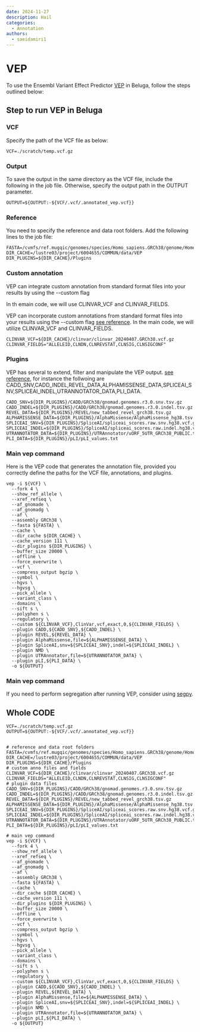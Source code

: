 ```yaml
---
date: 2024-11-27
description: Hail
categories:
  - Annotation
authors:
  - saeidamiri1
---
```


# VEP
To use the Ensembl Variant Effect Predictor [VEP](https://useast.ensembl.org/info/docs/tools/vep/script/index.html) in Beluga, follow the steps outlined below:

<!-- more -->

## Step to run VEP in Beluga
###  VCF 
Specify the path of the VCF file as below:

```
VCF=./scratch/temp.vcf.gz
```
###  Output 
To save the output in the same directory as the VCF file, include the following in the job file. Otherwise, specify the output path in the OUTPUT parameter.
```
OUTPUT=${OUTPUT:-${VCF/.vcf/.annotated_vep.vcf}}
```

### Reference  
You need to specify the reference and data root folders. Add the following lines to the job file:

```
FASTA=/cvmfs/ref.mugqic/genomes/species/Homo_sapiens.GRCh38/genome/Homo_sapiens.GRCh38.fa
DIR_CACHE=/lustre03/project/6004655/COMMUN/data/VEP
DIR_PLUGINS=${DIR_CACHE}/Plugins
```

### Custom annotation
VEP can integrate custom annotation from standard format files into your results by using the --custom flag

In th emain code, we will use CLINVAR_VCF and CLINVAR_FIELDS. 



VEP can incorporate custom annotations from standard format files into your results using the --custom flag [see reference](https://useast.ensembl.org/info/docs/tools/vep/script/vep_custom.html).
In the main code, we will utilize CLINVAR_VCF and CLINVAR_FIELDS.

```
CLINVAR_VCF=${DIR_CACHE}/clinvar/clinvar_20240407.GRCh38.vcf.gz
CLINVAR_FIELDS="ALLELEID,CLNDN,CLNREVSTAT,CLNSIG,CLNSIGCONF"
```

### Plugins
VEP has several to extend, filter and manipulate the VEP output.
[see reference](https://useast.ensembl.org/info/docs/tools/vep/script/vep_plugins.html), for instance 
the follwoing  are  CADD_SNV,CADD_INDEL,REVEL_DATA,ALPHAMISSENSE_DATA,SPLICEAI_SNV,SPLICEAI_INDEL,UTRANNOTATOR_DATA,PLI_DATA. 

```
CADD_SNV=${DIR_PLUGINS}/CADD/GRCh38/gnomad.genomes.r3.0.snv.tsv.gz
CADD_INDEL=${DIR_PLUGINS}/CADD/GRCh38/gnomad.genomes.r3.0.indel.tsv.gz
REVEL_DATA=${DIR_PLUGINS}/REVEL/new_tabbed_revel_grch38.tsv.gz
ALPHAMISSENSE_DATA=${DIR_PLUGINS}/AlphaMissense/AlphaMissense_hg38.tsv.gz
SPLICEAI_SNV=${DIR_PLUGINS}/SpliceAI/spliceai_scores.raw.snv.hg38.vcf.gz
SPLICEAI_INDEL=${DIR_PLUGINS}/SpliceAI/spliceai_scores.raw.indel.hg38.vcf.gz
UTRANNOTATOR_DATA=${DIR_PLUGINS}/UTRAnnotator/uORF_5UTR_GRCh38_PUBLIC.txt
PLI_DATA=${DIR_PLUGINS}/pLI/pLI_values.txt
```


### Main vep command
Here is the VEP code that generates the annotation file, provided you correctly define the paths for the VCF file, annotations, and plugins.

```
vep -i ${VCF} \
  --fork 4 \
  --show_ref_allele \
  --xref_refseq \
  --af_gnomade \
  --af_gnomadg \
  --af \
  --assembly GRCh38 \
  --fasta ${FASTA} \
  --cache \
  --dir_cache ${DIR_CACHE} \
  --cache_version 111 \
  --dir_plugins ${DIR_PLUGINS} \
  --buffer_size 20000 \
  --offline \
  --force_overwrite \
  --vcf \
  --compress_output bgzip \
  --symbol \
  --hgvs \
  --hgvsg \
  --pick_allele \
  --variant_class \
  --domains \
  --sift s \
  --polyphen s \
  --regulatory \
  --custom ${CLINVAR_VCF},ClinVar,vcf,exact,0,${CLINVAR_FIELDS} \
  --plugin CADD,${CADD_SNV},${CADD_INDEL} \
  --plugin REVEL,${REVEL_DATA} \
  --plugin AlphaMissense,file=${ALPHAMISSENSE_DATA} \
  --plugin SpliceAI,snv=${SPLICEAI_SNV},indel=${SPLICEAI_INDEL} \
  --plugin NMD \
  --plugin UTRAnnotator,file=${UTRANNOTATOR_DATA} \
  --plugin pLI,${PLI_DATA} \
  -o ${OUTPUT}
```

### Main vep command
If you need to perform segregation after running VEP, consider using [segpy](https://neurobioinfo.github.io/segpy/latest/). 

## Whole CODE

```
VCF=./scratch/temp.vcf.gz
OUTPUT=${OUTPUT:-${VCF/.vcf/.annotated_vep.vcf}}


# reference and data root folders
FASTA=/cvmfs/ref.mugqic/genomes/species/Homo_sapiens.GRCh38/genome/Homo_sapiens.GRCh38.fa
DIR_CACHE=/lustre03/project/6004655/COMMUN/data/VEP
DIR_PLUGINS=${DIR_CACHE}/Plugins
# custom anno files and fields
CLINVAR_VCF=${DIR_CACHE}/clinvar/clinvar_20240407.GRCh38.vcf.gz
CLINVAR_FIELDS="ALLELEID,CLNDN,CLNREVSTAT,CLNSIG,CLNSIGCONF"
# plugin data files
CADD_SNV=${DIR_PLUGINS}/CADD/GRCh38/gnomad.genomes.r3.0.snv.tsv.gz
CADD_INDEL=${DIR_PLUGINS}/CADD/GRCh38/gnomad.genomes.r3.0.indel.tsv.gz
REVEL_DATA=${DIR_PLUGINS}/REVEL/new_tabbed_revel_grch38.tsv.gz
ALPHAMISSENSE_DATA=${DIR_PLUGINS}/AlphaMissense/AlphaMissense_hg38.tsv.gz
SPLICEAI_SNV=${DIR_PLUGINS}/SpliceAI/spliceai_scores.raw.snv.hg38.vcf.gz
SPLICEAI_INDEL=${DIR_PLUGINS}/SpliceAI/spliceai_scores.raw.indel.hg38.vcf.gz
UTRANNOTATOR_DATA=${DIR_PLUGINS}/UTRAnnotator/uORF_5UTR_GRCh38_PUBLIC.txt
PLI_DATA=${DIR_PLUGINS}/pLI/pLI_values.txt

# main vep command
vep -i ${VCF} \
  --fork 4 \
  --show_ref_allele \
  --xref_refseq \
  --af_gnomade \
  --af_gnomadg \
  --af \
  --assembly GRCh38 \
  --fasta ${FASTA} \
  --cache \
  --dir_cache ${DIR_CACHE} \
  --cache_version 111 \
  --dir_plugins ${DIR_PLUGINS} \
  --buffer_size 20000 \
  --offline \
  --force_overwrite \
  --vcf \
  --compress_output bgzip \
  --symbol \
  --hgvs \
  --hgvsg \
  --pick_allele \
  --variant_class \
  --domains \
  --sift s \
  --polyphen s \
  --regulatory \
  --custom ${CLINVAR_VCF},ClinVar,vcf,exact,0,${CLINVAR_FIELDS} \
  --plugin CADD,${CADD_SNV},${CADD_INDEL} \
  --plugin REVEL,${REVEL_DATA} \
  --plugin AlphaMissense,file=${ALPHAMISSENSE_DATA} \
  --plugin SpliceAI,snv=${SPLICEAI_SNV},indel=${SPLICEAI_INDEL} \
  --plugin NMD \
  --plugin UTRAnnotator,file=${UTRANNOTATOR_DATA} \
  --plugin pLI,${PLI_DATA} \
  -o ${OUTPUT}

```